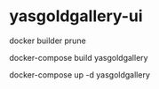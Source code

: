 # yasgoldgallery-ui


docker builder prune     

docker-compose build  yasgoldgallery

docker-compose up -d  yasgoldgallery

